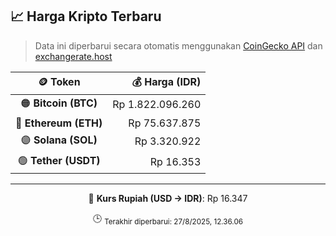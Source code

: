 

<!-- HARGA_KRIPTO -->
## 📈 Harga Kripto Terbaru

> Data ini diperbarui secara otomatis menggunakan [CoinGecko API](https://www.coingecko.com/) dan [exchangerate.host](https://exchangerate.host/)

<div align="center">

| 🪙 Token | 💰 Harga (IDR) |
|:------:|---------------:|
| 🟠 **Bitcoin (BTC)**   | Rp 1.822.096.260 |
| 🔵 **Ethereum (ETH)**  | Rp 75.637.875 |
| 🟣 **Solana (SOL)**    | Rp 3.320.922 |
| 🟢 **Tether (USDT)**   | Rp 16.353 |

---

💱 **Kurs Rupiah (USD → IDR)**: Rp 16.347

🕒 <sub>Terakhir diperbarui: 27/8/2025, 12.36.06</sub>

</div>
<!-- /HARGA_KRIPTO -->